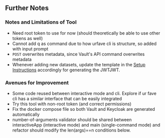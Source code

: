 ## Further Notes

### Notes and Limitations of Tool
- Need root token to use for now (should theoretically be able to use other tokens as well)
- Cannot add q as command due to how urfave cli is structure, so added with input prompt
- `POST` overwrites metadata, since Vault's API command overwrites metadata
- Whenever adding new datasets, update the template in the [Setup Instructions](https://candig.atlassian.net/wiki/spaces/CA/pages/623116353/Authorisation+-+Vault+helper+tool) accordingly for generating the JWTJWT.

### Avenues for Improvement
- Some code reused between interactive mode and cli. Explore if ur fave cli has a similar interface that can be easily integrated
- Try this tool with non-root token (and correct permissions)
- Fix the docker compose file so both Vault and Keycloak are generated automatically
- number-of-arguments validator should be shared between interactiveApp (interactive mode) and main (single-command mode) and refactor should modify the len(args)==n conditions below.